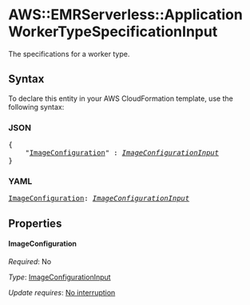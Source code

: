 # AWS::EMRServerless::Application WorkerTypeSpecificationInput

The specifications for a worker type.

## Syntax

To declare this entity in your AWS CloudFormation template, use the following syntax:

### JSON

<pre>
{
    "<a href="#imageconfiguration" title="ImageConfiguration">ImageConfiguration</a>" : <i><a href="imageconfigurationinput.md">ImageConfigurationInput</a></i>
}
</pre>

### YAML

<pre>
<a href="#imageconfiguration" title="ImageConfiguration">ImageConfiguration</a>: <i><a href="imageconfigurationinput.md">ImageConfigurationInput</a></i>
</pre>

## Properties

#### ImageConfiguration

_Required_: No

_Type_: <a href="imageconfigurationinput.md">ImageConfigurationInput</a>

_Update requires_: [No interruption](https://docs.aws.amazon.com/AWSCloudFormation/latest/UserGuide/using-cfn-updating-stacks-update-behaviors.html#update-no-interrupt)

